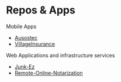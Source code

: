   
# Repos & Apps
Mobile Apps <br>
  - [Ausostec](https://5459963.igen.app) <br>
  - [VillageInsurance](https://5565032.igen.app/) <br> 
  
Web Applications and infrastructure services <br> 
  - [Junk-Ez](https://junk-ez.net/)
  - [Remote-Online-Notarization](https://link.depay.com/7aH38vQEi3JGoyRfCHUiYd)